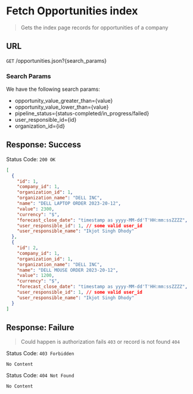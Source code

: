 # Fetch Opportunities index

> Gets the index page records for opportunities of a company

## URL

`GET` /opportunities.json?{search_params}

### Search Params
We have the following search params:
- opportunity_value_greater_than={value}
- opportunity_value_lower_than={value}
- pipeline_status={status-completed/in_progress/failed}
- user_responsible_id={id}
- organization_id={id}


## Response: Success

Status Code: `200 OK`

```json
[
  {
    "id": 1,
    "company_id": 1,
    "organization_id": 1,
    "organization_name": "DELL INC",
    "name": "DELL LAPTOP ORDER 2023-20-12",
    "value": 2300,
    "currency": "$",
    "forecast_close_date": "timestamp as yyyy-MM-dd'T'HH:mm:ssZZZZ",
    "user_responsible_id": 1, // some valid user_id
    "user_responsible_name": "Ikjot Singh Dhody"
  },
  {
    "id": 2,
    "company_id": 1,
    "organization_id": 1,
    "organization_name": "DELL INC",
    "name": "DELL MOUSE ORDER 2023-20-12",
    "value": 1200,
    "currency": "$",
    "forecast_close_date": "timestamp as yyyy-MM-dd'T'HH:mm:ssZZZZ",
    "user_responsible_id": 1, // some valid user_id
    "user_responsible_name": "Ikjot Singh Dhody"
  }
]
```

## Response: Failure

> Could happen is authorization fails `403` or record is not found `404`

Status Code: `403 Forbidden`

```
No Content
```

Status Code: `404 Not Found`

```
No Content
```
